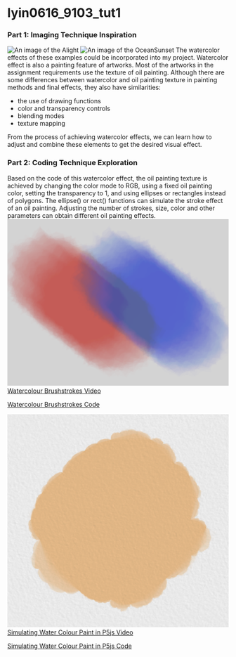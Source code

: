 # lyin0616_9103_tut1
### Part 1: Imaging Technique Inspiration 
![An image of the Alight](readmeImages/Alight.jpg)
![An image of the OceanSunset](readmeImages/Sunset.jpg)
The watercolor effects of these examples could be incorporated into my project. Watercolor effect is also a painting feature of artworks. Most of the artworks in the assignment requirements use the texture of oil painting. Although there are some differences between watercolor and oil painting texture in painting methods and final effects, they also have similarities:
- the use of drawing functions
- color and transparency controls
- blending modes
- texture mapping

From the process of achieving watercolor effects, we can learn how to adjust and combine these elements to get the desired visual effect.

### Part 2: Coding Technique Exploration
Based on the code of this watercolor effect, the oil painting texture is achieved by changing the color mode to RGB, using a fixed oil painting color, setting the transparency to 1, and using ellipses or rectangles instead of polygons. The ellipse() or rect() functions can simulate the stroke effect of an oil painting. Adjusting the number of strokes, size, color and other parameters can obtain different oil painting effects.
![WatercolourBrushstrokes](readmeImages/WatercolourBrushstrokes.jpg)
[Watercolour Brushstrokes Video](https://www.youtube.com/watch?v=smO_u27QRK0&t=25s)

[Watercolour Brushstrokes Code](https://openprocessing.org/sketch/1009901)

![Watercolour Paint](readmeImages/WatercolorPaint.jpg)
[Simulating Water Colour Paint in P5js Video](https://www.youtube.com/watch?v=olXv8GOfpNw&t=0s)

[Simulating Water Colour Paint in P5js Code](https://editor.p5js.org/BarneyCodes/sketches/QAEms_Oh8)


  





